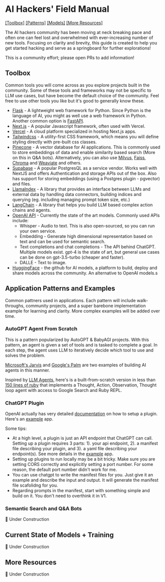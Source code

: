 # AI Hackers' Field Manual
[[Toolbox]](#toolbox) [[Patterns]](#patterns) [[Models]](#models) <!--[[Prompt]](#prompt) [[Infra products]](#infra) [[Research]](#research) --> [[More Resources]](#resources)

The AI hackers community has been moving at neck breaking pace and often one can feel lost and overwhelmed with ever-increasing number of new tools. Focusing on clarity and brevity, this guide is created to help you get started hacking and serve as a springboard for further explorations! 

This is a community effort; please open PRs to add information! 

## Toolbox <a name="toolbox"></a>
Common tools you will come across as you explore projects built in the community. Some of these tools and frameworks may not be specific to LLM use cases, but have become the default choice of the community. Feel free to use other tools you like but it's good to generally know these. 

- [Flask](https://flask.palletsprojects.com/en/2.1.x/) - A lightweight web framework for Python. Since Python is the language of AI, you might as well use a web framework in Python. Another common option is [FastAPI](https://fastapi.tiangolo.com/).
- [Next.js](https://nextjs.org/docs) - A popular Javascript framework, often used with Vercel. 
- [Vercel](https://vercel.com) - A cloud platform specialized in hosting Next.js apps. 
- [Tailwindcss](https://tailwindcss.com/docs) - A utility-first CSS framework, which means you will define styling directly with pre-built css classes. 
- [Pinecone](https://www.pinecone.io/docs) - A vector database for AI applications. This is commonly used to store embeddings of data and enable similarity based search (More on this in Q&A bots). Alternatively, you can also use [Milvus](https://milvus.io/), [Faiss](https://github.com/facebookresearch/faiss), [Chroma](https://www.trychroma.com/) and [Weaviate](https://weaviate.io/) and others.
- [Supabase](https://supabase.com/) - A popular PostgresQL as a service vendor. Works well with NextJS and offers Authentication and storage APIs out of the box. Also has support for storing embeddings (using a Postgres plugin - pgvector) and files.
- [LlamaIndex](https://github.com/jerryjliu/llama_index) - A library that provides an interface between LLMs and external data by handling data connectors, building indices and querying (eg. including managing prompt token size, etc.)
- [LangChain](https://github.com/hwchase17/langchain) - A library that helps you build LLM based complex action chains and agents. 
- [OpenAI API](https://platform.openai.com/docs/api-reference) - Currently the state of the art models. Commonly used APIs include:
  - Whisper - Audio to text. This is also open-sourced, so you can run your own service. 
  - Embedding - Generate high dimensional representation based on text and can be used for semantic search. 
  - Text completions and chat completions - The API behind ChatGPT. Multiple models exist. gpt-4 is the state of art, but general use cases can be done on gpt-3.5-turbo (cheaper and faster).
  - DALLE - Text to image.
- [HuggingFace](https://huggingface.co/) - the github for AI models, a platform to build, deploy and share models across the community. An alternative to OpenAI models.s

## Application Patterns and Examples <a name="patterns"></a>
Common pattners used in applications. Each pattern will include walk-throughs, community projects, and a super barebone implementation example for learning and clarity. More complex examples will be added over time. 
### AutoGPT Agent From Scratch
This is a pattern popularized by AutoGPT & BabyAGI projects. With this pattern, an agent is given a set of tools and is tasked to complete a goal. In each step, the agent uses LLM to iteratively decide which tool to use and solves the problem. 

[Microsoft's Jarvis](https://github.com/microsoft/JARVIS) and [Google's Palm](https://blog.google/technology/ai/introducing-pathways-next-generation-ai-architecture/) are two examples of building AI agents in this manner.

Inspired by [LLM Agents](https://github.com/mpaepper/llm_agents/tree/main/llm_agents), here's is a built-from-scratch version in less than [150 lines of ruby](examples/llm_agents/llm_agents.rb) that implements a Thought, Action, Observation, Thought loop agent with access to Google Search and Ruby REPL. 

### ChatGPT Plugin
OpenAI actually has very detailed [documentation](https://platform.openai.com/docs/plugins/introduction) on how to setup a plugin. Here's an [example](examples/plugin/app.py) app. 

Some tips:
- At a high level, a plugin is just an API endpoint that ChatGPT can call. Setting up a plugin requires 3 parts: 1). your api endpoint, 2). a manifest file describing your plugin, and 3). a yaml file describing your endpoint(s). See more details in the [example](examples/plugin/app.py) app. 
- Setting up plugins to run locally may be a bit tricky. Make sure you are setting CORS correctly and explicitly setting a port number. For some reason, the default port number didn't work for me. 
- You can use chatgpt to write the manifest files for you. Just give it an example and describe the input and output. It will generate the manifest file scafolidng for you.
- Regarding prompts in the manifest, start with something simple and build on it. You don't need to overthink it in V1. 

### Semantic Search and Q&A Bots
🚧 Under Construction

## Current State of Models + Training <a name="models"></a>
🚧 Under Construction

<!-- ## Prompt engineering, techniques and templates <a name="prompt"></a>
🚧 Under Construction

## AI infra products and platforms <a name="infra"></a>
🚧 Under Construction

## Research + Papers <a name="research"></a>
🚧 Under Construction -->

## More Resources <a name="resources"></a>
🚧 Under Construction
